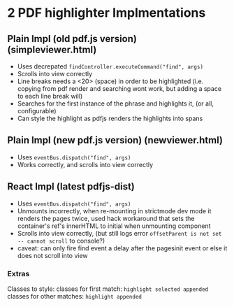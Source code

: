 # 2 PDF highlighter Implmentations

## Plain Impl (old pdf.js version) (simpleviewer.html)

- Uses decrepated `findController.executeCommand("find", args)`
- Scrolls into view correctly
- Line breaks needs a <20> (space) in order to be highlighted (i.e. copying from pdf render and searching wont work, but adding a space to each line break will)
- Searches for the first instance of the phrase and highlights it, (or all, configurable)
- Can style the highlight as pdfjs renders the highlights into spans

## Plain Impl (new pdf.js version) (newviewer.html)

- Uses `eventBus.dispatch("find", args)`
- Works correctly, and scrolls into view correctly

## React Impl (latest pdfjs-dist)

- Uses `eventBus.dispatch("find", args)`
- Unmounts incorrectly, when re-mounting in strictmode dev mode it renders the pages twice, used hack workaround that sets the container's ref's innerHTML to initial when unmounting component
- Scrolls into view correctly, (but still logs error `offsetParent is not set -- cannot scroll` to console?)
- caveat: can only fire find event a delay after the pagesinit event or else it does not scroll into view

### Extras

Classes to style:
classes for first match: `highlight selected appended`
classes for other matches: `highlight appended`

